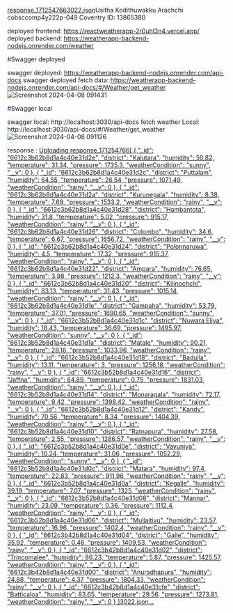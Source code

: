 [response_1712547663022.json](https://github.com/Usitha5555/weatherApp_backend_nodejs/files/14900643/response_1712547663022.json)Usitha Kodithuwakku Arachchi
cobsccomp4y222p-049
Coventry ID: 13865380

deployed frontend: https://reactweatherapp-2r0uhl3n4.vercel.app/
deployed backend: https://weatherapp-backend-nodejs.onrender.com/weather


#Swagger deployed

swagger deployed:  https://weatherapp-backend-nodejs.onrender.com/api-docs
swagger deployed fetch data: https://weatherapp-backend-nodejs.onrender.com/api-docs/#/Weather/get_weather
![Screenshot 2024-04-08 091431](https://github.com/Usitha5555/weatherApp_backend_nodejs/assets/83726451/b2a8c00e-ab82-467c-aca5-e30497d5a559)



#Swagger local

swagger local: http://localhost:3030/api-docs
fetch weather Local: http://localhost:3030/api-docs/#/Weather/get_weather
![Screenshot 2024-04-08 091126](https://github.com/Usitha5555/weatherApp_backend_nodejs/assets/83726451/d83af6ee-ddc5-4fec-b448-377165ba0733)



response : 
[Uploading response_171254766[
  {
    "_id": "6612c3b62b8d1a4c40e31d2e",
    "district": "Kalutara",
    "humidity": 50.82,
    "temperature": 31.34,
    "pressure": 1735.3,
    "weatherCondition": "sunny",
    "__v": 0
  },
  {
    "_id": "6612c3b62b8d1a4c40e31d2c",
    "district": "Puttalam",
    "humidity": 64.55,
    "temperature": 26.54,
    "pressure": 1071.49,
    "weatherCondition": "rainy",
    "__v": 0
  },
  {
    "_id": "6612c3b62b8d1a4c40e31d2a",
    "district": "Kurunegala",
    "humidity": 8.38,
    "temperature": 7.69,
    "pressure": 1533.2,
    "weatherCondition": "rainy",
    "__v": 0
  },
  {
    "_id": "6612c3b62b8d1a4c40e31d28",
    "district": "Hambantota",
    "humidity": 31.8,
    "temperature": 5.02,
    "pressure": 915.17,
    "weatherCondition": "rainy",
    "__v": 0
  },
  {
    "_id": "6612c3b62b8d1a4c40e31d26",
    "district": "Colombo",
    "humidity": 34.6,
    "temperature": 6.67,
    "pressure": 1656.72,
    "weatherCondition": "rainy",
    "__v": 0
  },
  {
    "_id": "6612c3b62b8d1a4c40e31d24",
    "district": "Polonnaruwa",
    "humidity": 4.5,
    "temperature": 17.32,
    "pressure": 915.37,
    "weatherCondition": "rainy",
    "__v": 0
  },
  {
    "_id": "6612c3b62b8d1a4c40e31d22",
    "district": "Ampara",
    "humidity": 76.65,
    "temperature": 3.98,
    "pressure": 1212.3,
    "weatherCondition": "rainy",
    "__v": 0
  },
  {
    "_id": "6612c3b62b8d1a4c40e31d20",
    "district": "Kilinochchi",
    "humidity": 83.13,
    "temperature": 31.43,
    "pressure": 1015.14,
    "weatherCondition": "rainy",
    "__v": 0
  },
  {
    "_id": "6612c3b62b8d1a4c40e31d1e",
    "district": "Gampaha",
    "humidity": 53.79,
    "temperature": 37.01,
    "pressure": 1690.65,
    "weatherCondition": "sunny",
    "__v": 0
  },
  {
    "_id": "6612c3b52b8d1a4c40e31d1c",
    "district": "Nuwara Eliya",
    "humidity": 18.43,
    "temperature": 36.69,
    "pressure": 1495.97,
    "weatherCondition": "sunny",
    "__v": 0
  },
  {
    "_id": "6612c3b52b8d1a4c40e31d1a",
    "district": "Matale",
    "humidity": 90.21,
    "temperature": 28.16,
    "pressure": 1033.96,
    "weatherCondition": "rainy",
    "__v": 0
  },
  {
    "_id": "6612c3b52b8d1a4c40e31d18",
    "district": "Badulla",
    "humidity": 13.11,
    "temperature": 3,
    "pressure": 1256.18,
    "weatherCondition": "rainy",
    "__v": 0
  },
  {
    "_id": "6612c3b52b8d1a4c40e31d16",
    "district": "Jaffna",
    "humidity": 84.89,
    "temperature": 0.75,
    "pressure": 1831.03,
    "weatherCondition": "rainy",
    "__v": 0
  },
  {
    "_id": "6612c3b52b8d1a4c40e31d14",
    "district": "Monaragala",
    "humidity": 72.17,
    "temperature": 9.42,
    "pressure": 1398.42,
    "weatherCondition": "rainy",
    "__v": 0
  },
  {
    "_id": "6612c3b52b8d1a4c40e31d12",
    "district": "Kandy",
    "humidity": 70.56,
    "temperature": 8.34,
    "pressure": 1404.39,
    "weatherCondition": "rainy",
    "__v": 0
  },
  {
    "_id": "6612c3b52b8d1a4c40e31d10",
    "district": "Ratnapura",
    "humidity": 27.58,
    "temperature": 2.55,
    "pressure": 1286.57,
    "weatherCondition": "rainy",
    "__v": 0
  },
  {
    "_id": "6612c3b52b8d1a4c40e31d0e",
    "district": "Vavuniya",
    "humidity": 10.24,
    "temperature": 31.06,
    "pressure": 1052.29,
    "weatherCondition": "sunny",
    "__v": 0
  },
  {
    "_id": "6612c3b52b8d1a4c40e31d0c",
    "district": "Matara",
    "humidity": 97.4,
    "temperature": 22.83,
    "pressure": 911.96,
    "weatherCondition": "rainy",
    "__v": 0
  },
  {
    "_id": "6612c3b52b8d1a4c40e31d0a",
    "district": "Kegalle",
    "humidity": 39.19,
    "temperature": 7.07,
    "pressure": 1325,
    "weatherCondition": "rainy",
    "__v": 0
  },
  {
    "_id": "6612c3b52b8d1a4c40e31d08",
    "district": "Mannar",
    "humidity": 23.09,
    "temperature": 0.36,
    "pressure": 1112.4,
    "weatherCondition": "rainy",
    "__v": 0
  },
  {
    "_id": "6612c3b52b8d1a4c40e31d06",
    "district": "Mullaitivu",
    "humidity": 23.57,
    "temperature": 16.96,
    "pressure": 1402.4,
    "weatherCondition": "rainy",
    "__v": 0
  },
  {
    "_id": "6612c3b42b8d1a4c40e31d04",
    "district": "Galle",
    "humidity": 35.92,
    "temperature": 0.46,
    "pressure": 1409.53,
    "weatherCondition": "rainy",
    "__v": 0
  },
  {
    "_id": "6612c3b42b8d1a4c40e31d02",
    "district": "Trincomalee",
    "humidity": 86.23,
    "temperature": 5.87,
    "pressure": 1425.57,
    "weatherCondition": "rainy",
    "__v": 0
  },
  {
    "_id": "6612c3b42b8d1a4c40e31d00",
    "district": "Anuradhapura",
    "humidity": 24.88,
    "temperature": 4.37,
    "pressure": 1804.33,
    "weatherCondition": "rainy",
    "__v": 0
  },
  {
    "_id": "6612c3b42b8d1a4c40e31cfe",
    "district": "Batticaloa",
    "humidity": 83.65,
    "temperature": 29.56,
    "pressure": 1273.81,
    "weatherCondition": "rainy",
    "__v": 0
  }
]3022.json…]()

